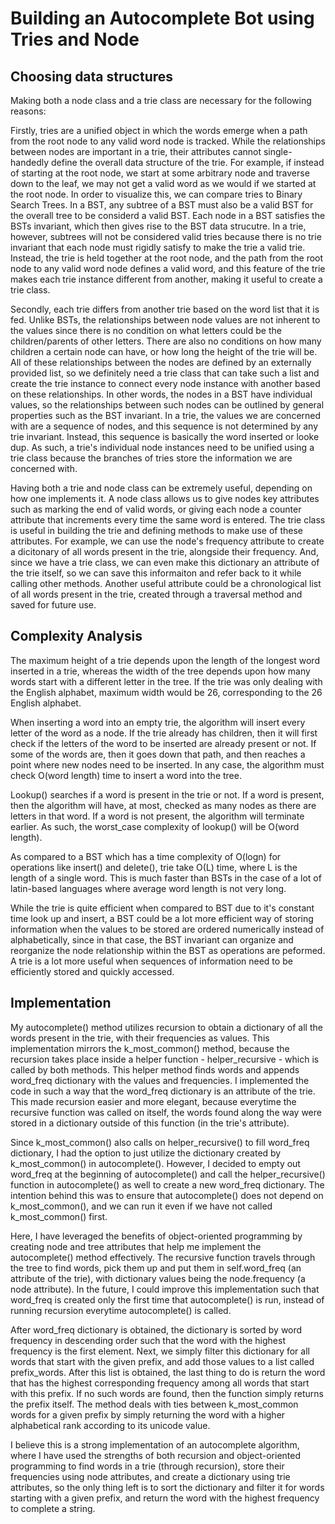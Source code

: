 # Building an Autocomplete Bot using Tries and Node

## Choosing data structures
Making both a node class and a trie class are necessary for the following reasons: 

Firstly, tries are a unified object in which the words emerge when a path from the root node to any valid word node is tracked. While the relationships between nodes are important in a trie, their attributes cannot single-handedly define the overall data structure of the trie. For example, if instead of starting at the root node, we start at some arbitrary node and traverse down to the leaf, we may not get a valid word as we would if we started at the root node. In order to visualize this, we can compare tries to Binary Search Trees. In a BST, any subtree of a BST must also be a valid BST for the overall tree to be considerd a valid BST. Each node in a BST satisfies the BSTs invariant, which then gives rise to the BST data strucutre. In a trie, however, subtrees will not be considered valid tries because there is no trie invariant that each node must rigidly satisfy to make the trie a valid trie. Instead, the trie is held together at the root node, and the path from the root node to any valid word node defines a valid word, and this feature of the trie makes each trie instance different from another, making it useful to create a trie class.

Secondly, each trie differs from another trie based on the word list that it is fed. Unlike BSTs, the relationships between node values are not inherent to the values since there is no condition on what letters could be the children/parents of other letters. There are also no conditions on how many children a certain node can have, or how long the height of the trie will be. All of these relationships between the nodes are defined by an externally provided list, so we definitely need a trie class that can take such a list and create the trie instance to connect every node instance with another based on these relationships. In other words, the nodes in a BST have individual values, so the relationships between such nodes can be outlined by general properties such as the BST invariant. In a trie, the values we are concerned with are a sequence of nodes, and this sequence is not determined by any trie invariant. Instead, this sequence is basically the word inserted or looke dup. As such, a trie's individual node instances need to be unified using a trie class because the branches of tries store the information we are concerned with.

Having both a trie and node class can be extremely useful, depending on how one implements it. A node class allows us to give nodes key attributes such as marking the end of valid words, or giving each node a counter attribute that increments every time the same word is entered. The trie class is useful in building the trie and defining methods to make use of these attributes. For example, we can use the node's frequency attribute to create a dicitonary of all words present in the trie, alongside their frequency. And, since we have a trie class, we can even make this dictionary an attribute of the trie itself, so we can save this informaiton and refer back to it while calling other methods. Another useful attribute could be a chronological list of all words present in the trie, created through a traversal method and saved for future use.  

## Complexity Analysis

The maximum height of a trie depends upon the length of the longest word inserted in a trie, whereas the width of the tree depends upon how many words start with a different letter in the tree. If the trie was only dealing with the English alphabet, maximum width would be 26, corresponding to the 26 English alphabet. 

When inserting a word into an empty trie, the algorithm will insert every letter of the word as a node. If the trie already has children, then it will first check if the letters of the word to be inserted are already present or not. If some of the words are, then it goes down that path, and then reaches a point where new nodes need to be inserted. In any case, the algorithm must check O(word length) time to insert a word into the tree. 

Lookup() searches if a word is present in the trie or not. If a word is present, then the algorithm will have, at most, checked as many nodes as there are letters in that word. If a word is not present, the algorithm will terminate earlier. As such, the worst_case complexity of lookup() will be O(word length). 

As compared to a BST which has a time complexity of O(logn) for operations like insert() and delete(), trie take O(L) time, where L is the length of a single word. This is much faster than BSTs in the case of a lot of latin-based languages where average word length is not very long. 

While the trie is quite efficient when compared to BST due to it's constant time look up and insert, a BST could be a lot more efficient way of storing information when the values to be stored are ordered numerically instead of alphabetically, since in that case, the BST invariant can organize and reorganize the node relationship within the BST as operations are peformed. A trie is a lot more useful when sequences of information need to be efficiently stored and quickly accessed.

## Implementation

My autocomplete() method utilizes recursion to obtain a dictionary of all the words present in the trie, with their frequencies as values. This implementation mirrors the k_most_common() method, because the recursion takes place inside a helper function - helper_recursive - which is called by both methods. This helper method finds words and appends word_freq dictionary with the values and frequencies. I implemented the code in such a way that the word_freq dictionary is an attribute of the trie. This made recursion easier and more elegant, because everytime the recursive function was called on itself, the words found along the way were stored in a dictionary outside of this function (in the trie's attribute).

Since k_most_common() also calls on helper_recursive() to fill word_freq dictionary, I had the option to just utilize the dictionary created by k_most_common() in autocomplete(). However, I decided to empty out word_freq at the beginning of autocomplete() and call the helper_recursive() function in autocomplete() as well to create a new word_freq dictionary. The intention behind this was to ensure that autocomplete() does not depend on k_most_common(), and we can run it even if we have not called k_most_common() first. 

Here, I have leveraged the benefits of object-oriented programming by creating node and tree attributes that help me implement the autocomplete() method effectively. The recursive function travels through the tree to find words, pick them up and put them in self.word_freq (an attribute of the trie), with dictionary values being the node.frequency (a node attribute). In the future, I could improve this implementation such that word_freq is created only the first time that autocomplete() is run, instead of running recursion everytime autocomplete() is called. 

After word_freq dictionary is obtained, the dictionary is sorted by word frequency in descending order such that the word with the highest frequency is the first element. Next, we simply filter this dictionary for all words that start with the given prefix, and add those values to a list called prefix_words. After this list is obtained, the last thing to do is return the word that has the highest corresponding frequency among all words that start with this prefix. If no such words are found, then the function simply returns the prefix itself. The method deals with ties between k_most_common words for a given prefix by simply returning the word with a higher alphabetical rank according to its unicode value.   

I believe this is a strong implementation of an autocomplete algorithm, where I have used the strengths of both recursion and object-oriented programming to find words in a trie (through recursion), store their frequencies using node attributes, and create a dictionary using trie attributes, so the only thing left is to sort the dictionary and filter it for words starting with a given prefix, and return the word with the highest frequency to complete a string. 
